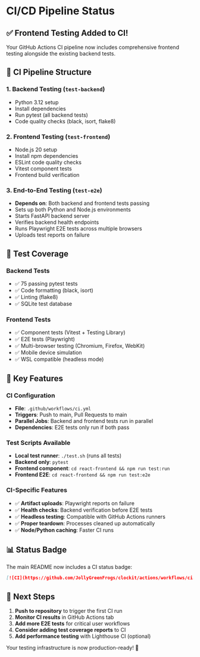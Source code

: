 # CI/CD Pipeline Status

## ✅ **Frontend Testing Added to CI!**

Your GitHub Actions CI pipeline now includes comprehensive frontend testing alongside the existing backend tests.

## 🔄 **CI Pipeline Structure**

### 1. **Backend Testing** (`test-backend`)
- Python 3.12 setup
- Install dependencies
- Run pytest (all backend tests)
- Code quality checks (black, isort, flake8)

### 2. **Frontend Testing** (`test-frontend`)
- Node.js 20 setup
- Install npm dependencies
- ESLint code quality checks
- Vitest component tests
- Frontend build verification

### 3. **End-to-End Testing** (`test-e2e`)
- **Depends on**: Both backend and frontend tests passing
- Sets up both Python and Node.js environments
- Starts FastAPI backend server
- Verifies backend health endpoints
- Runs Playwright E2E tests across multiple browsers
- Uploads test reports on failure

## 🧪 **Test Coverage**

### Backend Tests
- ✅ 75 passing pytest tests
- ✅ Code formatting (black, isort)
- ✅ Linting (flake8)
- ✅ SQLite test database

### Frontend Tests
- ✅ Component tests (Vitest + Testing Library)
- ✅ E2E tests (Playwright)
- ✅ Multi-browser testing (Chromium, Firefox, WebKit)
- ✅ Mobile device simulation
- ✅ WSL compatible (headless mode)

## 🚀 **Key Features**

### CI Configuration
- **File**: `.github/workflows/ci.yml`
- **Triggers**: Push to main, Pull Requests to main
- **Parallel Jobs**: Backend and frontend tests run in parallel
- **Dependencies**: E2E tests only run if both pass

### Test Scripts Available
- **Local test runner**: `./test.sh` (runs all tests)
- **Backend only**: `pytest`
- **Frontend component**: `cd react-frontend && npm run test:run`
- **Frontend E2E**: `cd react-frontend && npm run test:e2e`

### CI-Specific Features
- ✅ **Artifact uploads**: Playwright reports on failure
- ✅ **Health checks**: Backend verification before E2E tests
- ✅ **Headless testing**: Compatible with GitHub Actions runners
- ✅ **Proper teardown**: Processes cleaned up automatically
- ✅ **Node/Python caching**: Faster CI runs

## 📊 **Status Badge**

The main README now includes a CI status badge:
```markdown
[![CI](https://github.com/JollyGreenFrogs/clockit/actions/workflows/ci.yml/badge.svg)](https://github.com/JollyGreenFrogs/clockit/actions/workflows/ci.yml)
```

## 🎯 **Next Steps**

1. **Push to repository** to trigger the first CI run
2. **Monitor CI results** in GitHub Actions tab
3. **Add more E2E tests** for critical user workflows
4. **Consider adding test coverage reports** to CI
5. **Add performance testing** with Lighthouse CI (optional)

Your testing infrastructure is now production-ready! 🎉